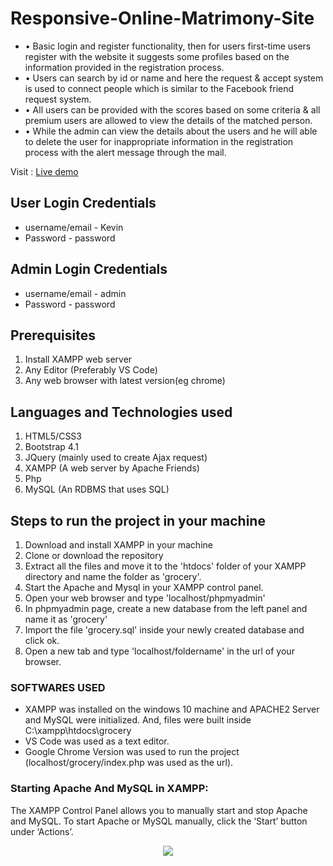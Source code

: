 # Responsive-Online-Matrimony-Site
- • Basic login and register functionality, then for users first-time users
register with the website it suggests some profiles based on the
information provided in the registration process.
- • Users can search by id or name and here the request & accept system
is used to connect people which is similar to the Facebook friend
request system.
- • All users can be provided with the scores based on some criteria & all
premium users are allowed to view the details of the matched person.
- • While the admin can view the details about the users and he will able
to delete the user for inappropriate information in the registration
process with the alert message through the mail.
  
Visit : [Live demo](https://online-matrimony-site.000webhostapp.com/)

## User Login Credentials
- username/email - Kevin
- Password - password

## Admin Login Credentials
- username/email - admin
- Password - password

## Prerequisites
1. Install XAMPP web server
2. Any Editor (Preferably VS Code)
3. Any web browser with latest version(eg chrome)

## Languages and Technologies used
1. HTML5/CSS3
2. Bootstrap 4.1
3. JQuery (mainly used to create Ajax request)
4. XAMPP (A web server by Apache Friends)
5. Php
6. MySQL (An RDBMS that uses SQL)

## Steps to run the project in your machine
1. Download and install XAMPP in your machine
2. Clone or download the repository
3. Extract all the files and move it to the 'htdocs' folder of your XAMPP directory and name the folder as 'grocery'.
4. Start the Apache and Mysql in your XAMPP control panel.
5. Open your web browser and type 'localhost/phpmyadmin'
6. In phpmyadmin page, create a new database from the left panel and name it as 'grocery'
7. Import the file 'grocery.sql' inside your newly created database and click ok.
8. Open a new tab and type 'localhost/foldername' in the url of your browser.
    
### SOFTWARES USED
  - XAMPP was installed on the windows 10 machine and APACHE2 Server and MySQL were initialized. And, files were built inside C:\xampp\htdocs\grocery
  - VS Code was used as a text editor.
  - Google Chrome Version was used to run the project (localhost/grocery/index.php was used as the url).
  

### Starting Apache And MySQL in XAMPP:
  The XAMPP Control Panel allows you to manually start and stop Apache and MySQL. To start Apache or MySQL manually, click the ‘Start’ button under ‘Actions’.
  
  
<p align="center"><img src="https://user-images.githubusercontent.com/36665975/59350977-fcc68900-8d3a-11e9-9450-e5c478497caa.png"></p>
